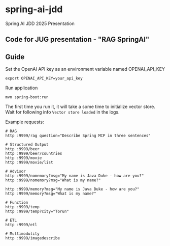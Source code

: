 # spring-ai-jdd

Spring AI JDD 2025 Presentation

## Code for JUG presentation - "RAG SpringAI"

## Guide

Set the OpenAI API key as an environment variable named OPENAI_API_KEY
```
export OPENAI_API_KEY=your_api_key
```
Run application
```
mvn spring-boot:run
```

The first time you run it, it will take a some time to initialize vector store. Wait for following info
`Vector store loaded` in the logs.

Example requests:
```
# RAG
http :9999/rag question="Describe Spring MCP in three sentences"

# Structured Output
http :9999/beer
http :9999/beer/countries
http :9999/movie
http :9999/movie/list

# Advisor
http :9999/nomemory?msg="My name is Java Duke - how are you?"
http :9999/nomemory?msg="What is my name?"

http :9999/memory?msg="My name is Java Duke - how are you?"
http :9999/memory?msg="What is my name?"

# Function
http :9999/temp
http :9999/temp?city="Torun"

# ETL
http :9999/etl

# Multimodulity
http :9999/imagedescribe
```